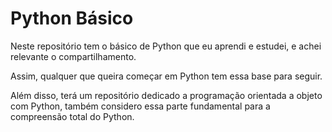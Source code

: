 # Python Básico 

Neste repositório tem o básico de Python que eu aprendi e estudei, e achei relevante o compartilhamento. 

Assim, qualquer que queira começar em Python tem essa base para seguir.

Além disso, terá um repositório dedicado a programação orientada a objeto com Python, também considero essa parte fundamental para a compreensão total do Python.
